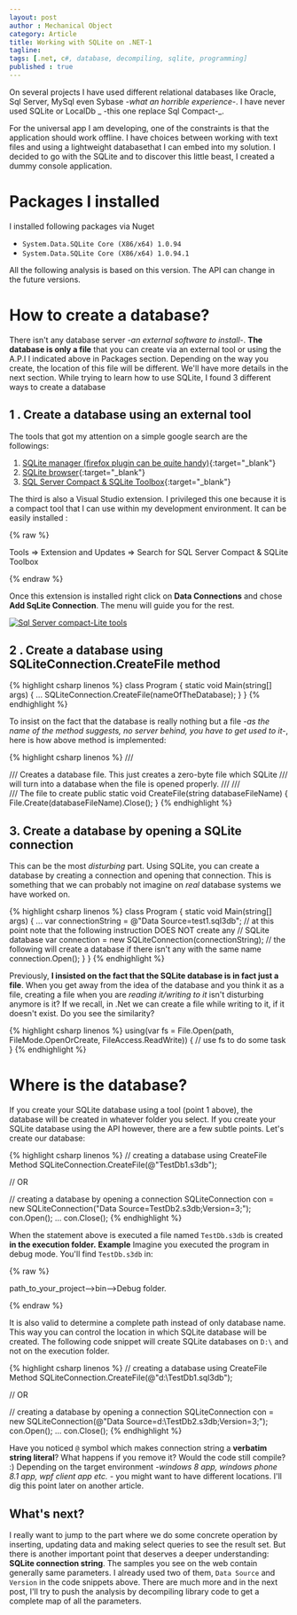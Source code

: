 ```yaml
---
layout: post
author : Mechanical Object
category: Article
title: Working with SQLite on .NET-1
tagline: 
tags: [.net, c#, database, decompiling, sqlite, programming]
published : true
---
```

On several projects I have used different relational databases like Oracle, Sql Server, 
MySql even Sybase _-what an horrible experience-_. I have never used SQLite or LocalDb _
-this one replace Sql Compact-_.

For the universal app I am developing, one of the constraints is that the application 
should work offline. I have choices between working with text files and using a 
lightweight databasethat I can embed into my solution. I decided to go with the SQLite 
and to discover this little beast, I created a dummy console application.

<!--more-->

# Packages I installed

I installed following packages via Nuget 

* `System.Data.SQLite Core (X86/x64) 1.0.94`
* `System.Data.SQLite Core (X86/x64) 1.0.94.1`

All the following analysis is based on this version. The API can change in the future 
versions.

# How to create a database?

There isn't any database server _-an external software to install-_. 
**The database is only a file** that you can create via an external tool or using 
the A.P.I I indicated above in Packages section. Depending on the way you create, 
the location of this file will be different. We'll have more details in the next 
section. While trying to learn how to use SQLite, I found 3 different ways to 
create a database

## 1 . Create a database using an external tool

The tools that got my attention on a simple google search are the followings:

1.  [SQLite manager (firefox plugin can be quite handy)](https://addons.mozilla.org/en-US/firefox/addon/sqlite-manager/){:target="_blank"}
2.  [SQLite browser](http://sourceforge.net/projects/sqlitebrowser/){:target="_blank"}
3.  [SQL Server Compact & SQLite Toolbox](http://sqlcetoolbox.codeplex.com/){:target="_blank"}

The third is also a Visual Studio extension. I privileged this one because it is a compact 
tool that I can use within my development environment. It can be easily installed :

{% raw %}

Tools ⇒ Extension and Updates ⇒ Search for SQL Server Compact & SQLite Toolbox

{% endraw %}


Once this extension is installed right click on **Data Connections** and chose 
**Add SqLite Connection**. The menu will guide you for the rest.

[![Sql Server compact-Lite tools](http://blog.mechanicalobject.com/wp-content/uploads/2015/01/Sql-Server-compact-Lite-tools.png)](http://blog.mechanicalobject.com/wp-content/uploads/2015/01/Sql-Server-compact-Lite-tools.png)

## 2 . Create a database using SQLiteConnection.CreateFile method

{% highlight csharp linenos %}
class Program
{
    static void Main(string[] args)
    {
    ...
    SQLiteConnection.CreateFile(nameOfTheDatabase);
    }
}
{% endhighlight %}


To insist on the fact that the database is really nothing but a file 
_-as the name of the method suggests, no server behind, you have to get used to 
it-_, here is how above method is implemented:

{% highlight csharp linenos %}
 /// <summary>
 /// Creates a database file.  This just creates a zero-byte file which SQLite
 ///             will turn into a database when the file is opened properly.
 /// 
 /// </summary>
 /// <param name="databaseFileName">The file to create</param>
 public static void CreateFile(string databaseFileName)
 {
   File.Create(databaseFileName).Close();
 }
{% endhighlight %}


## 3\. Create a database by opening a SQLite connection

This can be the most _disturbing_ part. Using SQLite, you can create a database by creating a connection and opening that connection. This is something that we can probably not imagine on _real_ database systems we have worked on.

{% highlight csharp linenos %}
class Program
{
    static void Main(string[] args)
    {
        ...
        var connectionString = @"Data Source=test1.sql3db";
        // at this point note that the following instruction DOES NOT create any 
        // SQLite database
        var connection = new SQLiteConnection(connectionString);
        // the following will create a database if there isn't any with the same name
        connection.Open();
    }
}
{% endhighlight %}


Previously, **I insisted on the fact that the SQLite database is in fact just a file**. 
When you get away from the idea of the database and you think it as a file, creating 
a file when you are _reading it/writing to it_ isn't disturbing anymore is it? If we 
recall, in .Net we can create a file while writing to it, if it doesn't exist. 
Do you see the similarity?

{% highlight csharp linenos %}
using(var fs = File.Open(path, FileMode.OpenOrCreate, FileAccess.ReadWrite))
{
    // use fs to do some task 
}
{% endhighlight %}


# Where is the database?

If you create your SQLite database using a tool (point 1 above), the database will be 
created in whatever folder you select. If you create your SQLite database using the API 
however, there are a few subtle points. Let's create our database:

{% highlight csharp linenos %}
// creating a database using CreateFile Method
SQLiteConnection.CreateFile(@"TestDb1.s3db");

// OR

// creating a database by opening a connection
SQLiteConnection con = new SQLiteConnection("Data Source=TestDb2.s3db;Version=3;");
con.Open();
...
con.Close();
{% endhighlight %}


When the statement above is executed a file named `TestDb.s3db` is created 
**in the execution folder.** **Example** Imagine you executed the program in 
debug mode. You'll find `TestDb.s3db` in:

{% raw %}

path_to_your_project-->bin-->Debug folder.

{% endraw %}


It is also valid to determine a complete path instead of only database name. This way you 
can control the location in which SQLite database will be created. The following code 
snippet will create SQLite databases on `D:\` and not on the execution folder.

{% highlight csharp linenos %}
// creating a database using CreateFile Method
SQLiteConnection.CreateFile(@"d:\TestDb1.sql3db");

// OR

// creating a database by opening a connection
SQLiteConnection con = new SQLiteConnection(@"Data Source=d:\TestDb2.s3db;Version=3;");
con.Open();
...
con.Close();
{% endhighlight %}


Have you noticed `@` symbol which makes connection string a **verbatim string literal**? 
What happens if you remove it? Would the code still compile? :) Depending on the target 
environment _-windows 8 app, windows phone 8.1 app, wpf client app etc. -_ you might want 
to have different locations. I'll dig this point later on another article.

## What's next?

I really want to jump to the part where we do some concrete operation by inserting, 
updating data and making select queries to see the result set. But there is another 
important point that deserves a deeper understanding: **SQLite connection string**. 
The samples you see on the web contain generally same parameters. I already used two 
of them, `Data Source` and `Version` in the code snippets above. There are much more 
and in the next post, I'll try to push the analysis by decompiling library code to get 
a complete map of all the parameters.